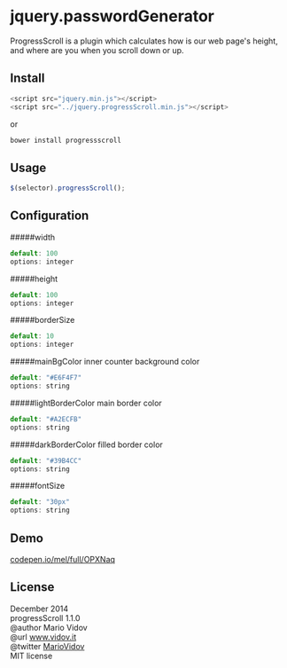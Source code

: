 # jquery.passwordGenerator
ProgressScroll is a plugin which calculates how is our web page's height, and where are you when you scroll down or up.
## Install
```javascript
<script src="jquery.min.js"></script>
<script src="../jquery.progressScroll.min.js"></script>
```
or 
```javascript
bower install progressscroll
```
## Usage
```javascript
$(selector).progressScroll();
```
## Configuration
#####width
```javascript
default: 100
options: integer
```
#####height
```javascript
default: 100
options: integer
```
#####borderSize
```javascript
default: 10
options: integer
```
#####mainBgColor
inner counter background color
```javascript
default: "#E6F4F7"
options: string
```
#####lightBorderColor
main border color
```javascript
default: "#A2ECFB"
options: string
```
#####darkBorderColor
filled border color
```javascript
default: "#39B4CC"
options: string
```
#####fontSize
```javascript
default: "30px"
options: string
```
## Demo
<a href="http://codepen.io/mel/full/OPXNaq" target="_blank">codepen.io/mel/full/OPXNaq</a>
## License
December 2014 <br />
progressScroll 1.1.0 <br />
@author Mario Vidov <br />
@url <a href="http://vidov.it" target="_blank">www.vidov.it</a> <br />
@twitter  <a href="http://twitter.com/MarioVidov" target="_blank">MarioVidov</a> <br />
MIT license
